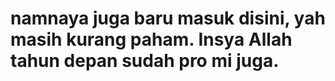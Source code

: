 # namnaya juga baru masuk disini, yah masih kurang paham. Insya Allah tahun depan sudah pro mi juga.
